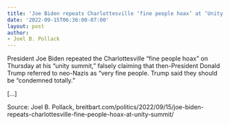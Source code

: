 ```yaml
---
title: 'Joe Biden repeats Charlottesville ‘fine people hoax’ at ‘Unity Summit’'
date: '2022-09-15T06:36:00-07:00'
layout: post
author:
- Joel B. Pollack
---
```


President Joe Biden repeated the Charlottesville “fine people hoax” on Thursday at his “unity summit,” falsely claiming that then-President Donald Trump referred to neo-Nazis as “very fine people. Trump said they should be “condemned totally.”

\[…\]

Source: Joel B. Pollack, breitbart.com/politics/2022/09/15/joe-biden-repeats-charlottesville-fine-people-hoax-at-unity-summit/
